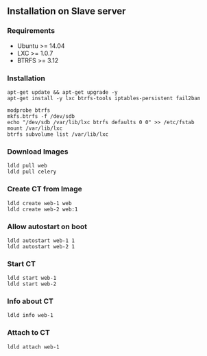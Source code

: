 ## Installation on Slave server

### Requirements

* Ubuntu >= 14.04
* LXC >= 1.0.7
* BTRFS >= 3.12


### Installation

	apt-get update && apt-get upgrade -y
	apt-get install -y lxc btrfs-tools iptables-persistent fail2ban

	modprobe btrfs
	mkfs.btrfs -f /dev/sdb
	echo "/dev/sdb /var/lib/lxc btrfs defaults 0 0" >> /etc/fstab
	mount /var/lib/lxc
	btrfs subvolume list /var/lib/lxc


### Download Images

	ldld pull web
	ldld pull celery


### Create CT from Image

	ldld create web-1 web
	ldld create web-2 web:1


### Allow autostart on boot

	ldld autostart web-1 1
	ldld autostart web-2 1


### Start CT

	ldld start web-1
	ldld start web-2


### Info about CT

	ldld info web-1


### Attach to CT

	ldld attach web-1
